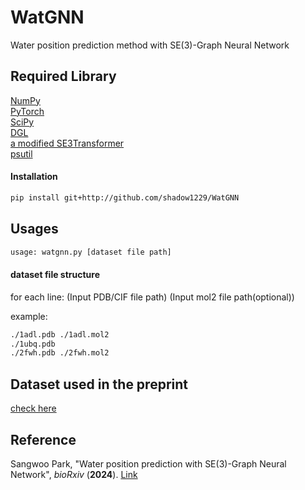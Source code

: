 # WatGNN
Water position prediction method with SE(3)-Graph Neural Network


## Required Library
[NumPy](https://numpy.org/)  
[PyTorch](https://pytorch.org)  
[SciPy](https://scipy.org/)  
[DGL](https://www.dgl.ai/pages/start.html)  
[a modified SE3Transformer](https://github.com/shadow1229/SE3Transformer)  
[psutil](https://pypi.org/project/psutil/)  

#### Installation
```bash
pip install git+http://github.com/shadow1229/WatGNN
```

## Usages
```bash
usage: watgnn.py [dataset file path] 
```

#### dataset file structure
for each line:
(Input PDB/CIF file path) (Input mol2 file path(optional))

example:
```bash
./1adl.pdb ./1adl.mol2
./1ubq.pdb
./2fwh.pdb ./2fwh.mol2
```

## Dataset used in the preprint
[check here](https://github.com/shadow1229/WatGNN/tree/main/watgnn/Dataset)

## Reference
Sangwoo Park, "Water position prediction with SE(3)-Graph Neural Network", _bioRxiv_ (**2024**). [Link](https://www.biorxiv.org/content/10.1101/2024.03.25.586555v1)


